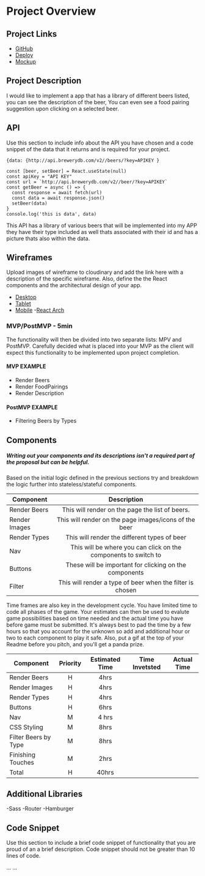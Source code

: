 # Project Overview

## Project Links

- [GitHub](https://github.com/blueLotus3/project-2-react)
- [Deploy](beerbible.netlify.appsites/beerbible/deploys)
- [Mockup](https://www.behance.net/gallery/111068931/Oro-del-sur-UI-UX-Beer-web-app?tracking_source=search_projects_recommended%7Cbeer)

## Project Description

I would like to implement a app that has a library of different beers listed, you can see the description of the beer, You can even see a food pairing suggestion upon clicking on a selected beer.
## API

Use this section to include info about the API you have chosen and a code snippet of the data that it returns and is required for your project. 


```
{data: {http://api.brewerydb.com/v2//beers/?key=APIKEY }

const [beer, setBeer] = React.useState(null)
const apiKey = "API KEY"
const url = `http://api.brewerydb.com/v2//beer/?key=APIKEY`
const getBeer = async () => {
  const response = await fetch(url)
  const data = await response.json()
  setBeer(data)
}
console.log('this is data', data)
```
This API has a library of various beers that will be implemented into my APP they have their type included as well thats associated with their id and has a picture thats also within the data.


## Wireframes

Upload images of wireframe to cloudinary and add the link here with a description of the specific wireframe. Also, define the the React components and the architectural design of your app.

- [Desktop](https://res.cloudinary.com/ds7w3ysag/image/upload/v1610741838/IMG_2546_w8db6z.jpg)
- [Tablet](https://res.cloudinary.com/ds7w3ysag/image/upload/v1610735180/IMG_2544_kbnm5h.jpg)
- [Mobile](https://res.cloudinary.com/ds7w3ysag/image/upload/v1610735185/IMG_2545_plsezl.jpg)
-[React Arch](https://res.cloudinary.com/ds7w3ysag/image/upload/v1610741843/IMG_2547_ytt0i4.jpg) 


### MVP/PostMVP - 5min

The functionality will then be divided into two separate lists: MPV and PostMVP.  Carefully decided what is placed into your MVP as the client will expect this functionality to be implemented upon project completion.  

#### MVP EXAMPLE
- Render Beers
- Render FoodPairings 
- Render Description

#### PostMVP EXAMPLE

- Filtering Beers by Types

## Components
##### Writing out your components and its descriptions isn't a required part of the proposal but can be helpful.

Based on the initial logic defined in the previous sections try and breakdown the logic further into stateless/stateful components. 

| Component | Description | 
| --- | :---: |  
| Render Beers |This will render on the page the list of beers.| 
| Render Images | This will render on the page images/icons of the beer | 
| Render Types | This will render the different types of beer | 
|     Nav      |This will be where you can click on the components to switch to|
|    Buttons   | These will be important for clicking on the components |
|    Filter    | This will render a type of beer when the filter is chosen |
                                                     


Time frames are also key in the development cycle.  You have limited time to code all phases of the game.  Your estimates can then be used to evalute game possibilities based on time needed and the actual time you have before game must be submitted. It's always best to pad the time by a few hours so that you account for the unknown so add and additional hour or two to each component to play it safe. Also, put a gif at the top of your Readme before you pitch, and you'll get a panda prize.

| Component | Priority | Estimated Time | Time Invetsted | Actual Time |
| --- | :---: |  :---: | :---: | :---: |
| Render Beers | H | 4hrs|     |     |
| Render Images | H | 4hrs|     |     |
| Render Types | H | 4hrs |     |    |
|  Buttons | H |  6hrs  |     |    |
| Nav | M | 4 hrs |     |      |      |
|CSS Styling | M | 8hrs |    |     |      |
| Filter Beers by Type | M |  8hrs |    |     |      |
| Finishing Touches | M | 2hrs  |       |     |      |
| Total | H | 40hrs|  |     |

## Additional Libraries
-Sass
-Router
-Hamburger

## Code Snippet

Use this section to include a brief code snippet of functionality that you are proud of an a brief description.  Code snippet should not be greater than 10 lines of code. 


...
...
